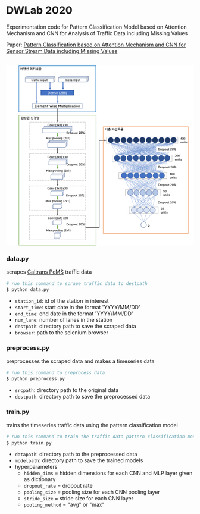 # DWLab 2020
Experimentation code for Pattern Classification Model based on Attention Mechanism and CNN for Analysis of Traffic Data including Missing Values

Paper: [Pattern Classification based on Attention Mechanism and CNN for Sensor Stream Data including Missing Values](https://github.com/leee5495/DWLab_2020/blob/master/misc/KDBC_lej.pdf)
<br>
<br>

![image](https://github.com/leee5495/DWLab_2020/blob/master/misc/%EB%8F%84%ED%98%95.png)


### data.py
scrapes [Caltrans PeMS](http://pems.dot.ca.gov/) traffic data 
``` python
# run this command to scrape traffic data to destpath
$ python data.py
```
- `station_id`:  id of the station in interest
- `start_time`:  start date in the format 'YYYY/MM/DD'
- `end_time`:  end date in the format 'YYYY/MM/DD'
- `num_lane`:  number of lanes in the station
- `destpath`:  directory path to save the scraped data
- `browser`:  path to the selenium browser

### preprocess.py
preprocesses the scraped data and makes a timeseries data
``` python
# run this command to preprocess data
$ python preprocess.py
```
- `srcpath`:  directory path to the original data
- `destpath`:  directory path to save the preprocessed data

### train.py
trains the timeseries traffic data using the pattern classification model
``` python
# run this command to train the traffic data pattern classification model
$ python train.py
```
- `datapath`:  directory path to the preprocessed data
- `modelpath`:  directory path to save the trained models
- hyperparameters
  - `hidden_dims` = hidden dimensions for each CNN and MLP layer given as dictionary
  - `dropout_rate` = dropout rate
  - `pooling_size` = pooling size for each CNN pooling layer
  - `stride_size` = stride size for each CNN layer
  - `pooling_method` = "avg" or "max"
